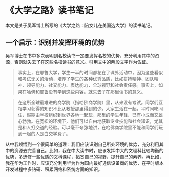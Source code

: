 # 《大学之路》读书笔记
本文是关于吴军博士所写的《大学之路：陪女儿在美国选大学》的读书笔记。

## 一个启示：识别并发挥环境的优势
吴军博士在书中多次表明到名校读书一定要发挥名校的优势，充分利用其中的资源，否则就失去了在这些名校读书的意义。引用文中的两段文字作为佐证。

> 事实上，在耶鲁大学，学生一半的时间都花在了课外活动中，因为这些看似和考试无关的活动，培养了学生的各种优秀品质，比如拼搏精神、团队精神、领导能力、社交能力、表达能力、全球视野和社会责任感。事实上，如果在哈佛和耶鲁没有学到这些内容，就失去了在那里读书的意义。

> 在这所全球最难进的商学院（指哈佛商学院）里，从来没有考试。同学们互相学习获得的知识不比从教授那里得到的少。大家生活在一起，平时同吃同住，假期由学校组织到世界各地一起玩，那里的学生年轻、已有小成而又雄心勃勃。在宽松的环境下，他们可以自由地获取专业技能和社会知识，尤其是和人打交道的经验。可以毫不夸张地讲，在哈佛商学院里不能和同学们玩到一起的人是白交学费了。

从中我领悟到一个很简单的道理：我们应该识别自己所处环境的优势，充分利用其中的资源去完善自己。比如，我在中大读书时，应该发挥中大的文理科比较均衡的优势，多选修一些优质的文科课程，拓宽自己的视野，提升自己的素养。再比如，我在华为工作时，应该充分利用华为作为国内最好通信设备商的优势，在平时版本开发过程中多钻研、积累网络和系统方面的知识。
